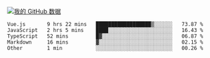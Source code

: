 [![我的 GitHub 数据](https://github-readme-stats.vercel.app/api?username=unbrain&?theme=dark)]()

<!--START_SECTION:waka-->
```text
Vue.js       9 hrs 22 mins   ██████████████████▒░░░░░░   73.87 % 
JavaScript   2 hrs 5 mins    ████░░░░░░░░░░░░░░░░░░░░░   16.43 % 
TypeScript   52 mins         █▓░░░░░░░░░░░░░░░░░░░░░░░   06.87 % 
Markdown     16 mins         ▓░░░░░░░░░░░░░░░░░░░░░░░░   02.15 % 
Other        1 min           ░░░░░░░░░░░░░░░░░░░░░░░░░   00.26 % 
```
<!--END_SECTION:waka-->
